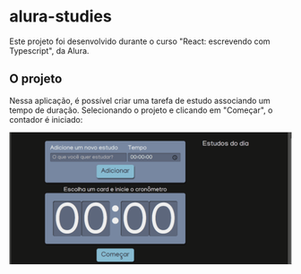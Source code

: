 # alura-studies

Este projeto foi desenvolvido durante o curso "React: escrevendo com Typescript", da Alura.

## O projeto

Nessa aplicação, é possível criar uma tarefa de estudo associando um tempo de duração. Selecionando o projeto e clicando em "Começar", o contador é iniciado:

![](https://github.com/gustavodasilva-dotcom/alura-studies/blob/master/src/assets/img/alura-studies-funcionamento.gif)